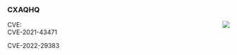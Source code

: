 ### CXAQHQ



<img align="right" src="https://github-readme-stats.vercel.app/api?username=cxaqhq&count_private=true&show_icons=true&hide=prs&theme=radical" />

CVE:  
  CVE-2021-43471
  
  
  CVE-2022-29383
